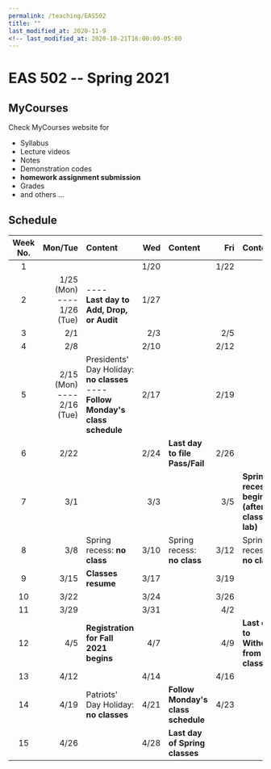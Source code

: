 ```yaml
---
permalink: /teaching/EAS502
title: ""
last_modified_at: 2020-11-9
<!-- last_modified_at: 2020-10-21T16:00:00-05:00
---
```

# EAS 502 -- Spring 2021

## MyCourses
Check MyCourses website for 
* Syllabus 
* Lecture videos 
* Notes 
* Demonstration codes 
* **homework assignment submission**
* Grades
* and others ...

## Schedule

|Week No. | Mon/Tue  | Content | Wed  | Content | Fri  | Content | 
|:-------------: |-------------: | :-------------|-------------: | :-------------|-------------: | :-------------| 
| 1 | | |1/20 | |1/22 |  | 
| 2 |1/25 (Mon)<br>----<br> 1/26 (Tue) |<br>----<br>**Last day to Add, Drop, or Audit** |1/27 | |
| 3 |2/1 | |2/3 | |2/5 |  | 
| 4 |2/8 | |2/10 | |2/12 |  | 
| 5 |2/15 (Mon)<br>----<br> 2/16 (Tue) |Presidents' Day Holiday: **no classes**<br>----<br>**Follow Monday's class schedule** |2/17 | |2/19 |  | 
| 6 |2/22 | |2/24 |**Last day to file Pass/Fail** |2/26 |  | 
| 7 |3/1 | |3/3 | |3/5 |**Spring recess begins (after last class or lab)**  | 
| 8 |3/8 |Spring recess: **no class** |3/10 |Spring recess: **no class** |3/12 |Spring recess: **no class** | 
| 9 |3/15 |**Classes resume** |3/17 | |3/19 |  | 
| 10 |3/22 | |3/24 | |3/26 |  | 
| 11 |3/29 | |3/31 | |4/2 |  | 
| 12 |4/5 |**Registration for Fall 2021 begins** |4/7 | |4/9 |**Last day to Withdraw from a class**  | 
| 13 |4/12 | |4/14 | |4/16 |  | 
| 14 |4/19 |Patriots' Day Holiday: **no classes** |4/21 |**Follow Monday's class schedule** |4/23 |  | 
| 15 |4/26 | |4/28 |**Last day of Spring classes** | |  | 
  
